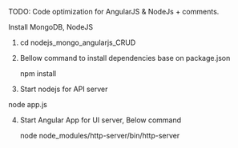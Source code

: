 TODO: Code optimization for AngularJS & NodeJs + comments.

Install MongoDB, NodeJS

1) cd nodejs_mongo_angularjs_CRUD

2) Bellow command to install dependencies base on package.json 

	npm install

3) Start nodejs for API server

 node app.js

4) Start Angular App for UI server, Below command

	node node_modules/http-server/bin/http-server


